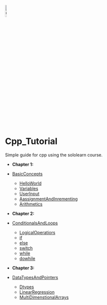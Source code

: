 <img src="https://raw.githubusercontent.com/isocpp/logos/master/cpp_logo.png" alt="C++ Logo" width="10%" height="10%" align="center" />

# Cpp_Tutorial


Simple guide for cpp using the sololearn course.





* **Chapter 1:**  

* [BasicConcepts](https://github.com/KiLJ4EdeN/Cpp_Tutorial/tree/main/Cpp_Tutorial/BasicConcepts)
    * [HelloWorld](https://github.com/KiLJ4EdeN/Cpp_Tutorial/blob/main/Cpp_Tutorial/BasicConcepts/helloworld.cpp)
    * [Variables](https://github.com/KiLJ4EdeN/Cpp_Tutorial/blob/main/Cpp_Tutorial/BasicConcepts/vars.cpp)
    * [UserInput](https://github.com/KiLJ4EdeN/Cpp_Tutorial/blob/main/Cpp_Tutorial/BasicConcepts/user_input.cpp)
    * [AassignmentAndInrementing](https://github.com/KiLJ4EdeN/Cpp_Tutorial/blob/main/Cpp_Tutorial/BasicConcepts/assignment_and_increment.cpp)
    * [Arithmetics](https://github.com/KiLJ4EdeN/Cpp_Tutorial/blob/main/Cpp_Tutorial/BasicConcepts/arithmetic.cpp)
    

* **Chapter 2:** 

* [ConditionalsAndLoops](https://github.com/KiLJ4EdeN/Cpp_Tutorial/tree/main/Cpp_Tutorial/ConditionalsAndLoops)
    * [LogicalOperatiors](https://github.com/KiLJ4EdeN/Cpp_Tutorial/blob/main/Cpp_Tutorial/BasicConcepts/user_input.cpp)
    * [if](https://github.com/KiLJ4EdeN/Cpp_Tutorial/blob/main/Cpp_Tutorial/ConditionalsAndLoops/if_statement.cpp)
    * [else](https://github.com/KiLJ4EdeN/Cpp_Tutorial/blob/main/Cpp_Tutorial/ConditionalsAndLoops/else_statement.cpp)
    * [switch](https://github.com/KiLJ4EdeN/Cpp_Tutorial/blob/main/Cpp_Tutorial/ConditionalsAndLoops/switch_statement.cpp)
    * [while](https://github.com/KiLJ4EdeN/Cpp_Tutorial/blob/main/Cpp_Tutorial/ConditionalsAndLoops/while_statement.cpp)
    * [dowhile](https://github.com/KiLJ4EdeN/Cpp_Tutorial/blob/main/Cpp_Tutorial/ConditionalsAndLoops/dowhile_statement.cpp)



* **Chapter 3:** 

* [DataTypesAndPointers](https://github.com/KiLJ4EdeN/Cpp_Tutorial/tree/main/Cpp_Tutorial/DatatypesAndPointers)
    * [Dtypes](https://github.com/KiLJ4EdeN/Cpp_Tutorial/blob/main/Cpp_Tutorial/DatatypesAndPointers/Dtypes.cpp)
    * [LinearRegression](https://github.com/KiLJ4EdeN/Cpp_Tutorial/blob/main/Cpp_Tutorial/DatatypesAndPointers/LinearRegression.cpp)
    * [MultiDimenstionalArrays](https://github.com/KiLJ4EdeN/Cpp_Tutorial/blob/main/Cpp_Tutorial/DatatypesAndPointers/MultiDimensionalArrays.cpp)
